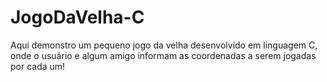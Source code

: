 # JogoDaVelha-C
Aqui demonstro um pequeno jogo da velha desenvolvido em linguagem C, onde o usuário e algum amigo informam as coordenadas a serem jogadas por cada um!
